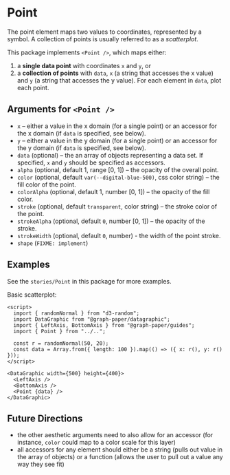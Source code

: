 # Point

The point element maps two values to coordinates, represented by a symbol. A
collection of points is usually referred to as a _scatterplot_.

This package implements `<Point />`, which maps either:

1. a **single data point** with coordinates `x` and `y`, or
2. a **collection of points** with `data`, `x` (a string that accesses the x
   value) and `y` (a string that accesses the y value). For each element in
   `data`, plot each point.

## Arguments for `<Point />`

- `x` – either a value in the x domain (for a single point) or an accessor for
  the x domain (if `data` is specified, see below).
- `y` – either a value in the y domain (for a single point) or an accessor for
  the y domain (if `data` is specified, see below).
- `data` (optional) – the an array of objects representing a data set. If
  specified, `x` and `y` should be specified as accessors.
- `alpha` (optional, default 1, range [0, 1]) – the opacity of the overall
  point.
- `color` (optional, default `var(--digital-blue-500)`, css color string) – the
  fill color of the point.
- `colorAlpha` (optional, default 1, number [0, 1]) – the opacity of the fill
  color.
- `stroke` (optional, default `transparent`, color string) – the stroke color of
  the point.
- `strokeAlpha` (optional, default `0`, number [0, 1]) – the opacity of the
  stroke.
- `strokeWidth` (optional, default `0`, number) - the width of the point stroke.
- `shape` (`FIXME: implement`)

## Examples

See the `stories/Point` in this package for more examples.

Basic scatterplot:

```svelte
<script>
  import { randomNormal } from "d3-random";
  import DataGraphic from "@graph-paper/datagraphic";
  import { LeftAxis, BottomAxis } from "@graph-paper/guides";
  import { Point } from "../..";

  const r = randomNormal(50, 20);
  const data = Array.from({ length: 100 }).map(() => ({ x: r(), y: r() }));
</script>

<DataGraphic width={500} height={400}>
  <LeftAxis />
  <BottomAxis />
  <Point {data} />
</DataGraphic>
```

## Future Directions

- the other aesthetic arguments need to also allow for an accessor (for
  instance, `color` could map to a color scale for this layer)
- all accessors for any element should either be a string (pulls out value in
  the array of objects) or a function (allows the user to pull out a value any
  way they see fit)
